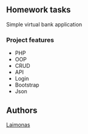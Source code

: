 ## Homework tasks

Simple virtual bank application

### Project features
- PHP
- OOP
- CRUD
- API
- Login
- Bootstrap
- Json

## Authors
[Laimonas](https://github.com/LaimonasMas/)
